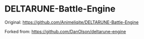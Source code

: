 # DELTARUNE-Battle-Engine

Original: https://github.com/Animeliqite/DELTARUNE-Battle-Engine

Forked from: https://github.com/DanOlson/deltarune-engine
